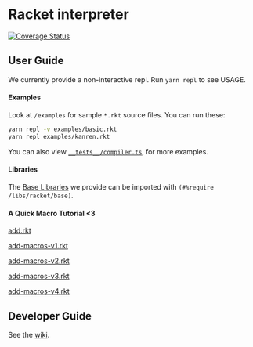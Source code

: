 # Racket interpreter

[![Coverage Status](https://coveralls.io/repos/github/nus-cs4215/x-slang-t3-tt-nk-cjw/badge.svg?branch=master)](https://coveralls.io/github/nus-cs4215/x-slang-t3-tt-nk-cjw?branch=master)

## User Guide

We currently provide a non-interactive repl. Run `yarn repl` to see USAGE.

#### Examples

Look at `/examples` for sample `*.rkt` source files. You can run these:

``` sh
yarn repl -v examples/basic.rkt
yarn repl examples/kanren.rkt
```

You can also view [`__tests__/compiler.ts`](https://github.com/nus-cs4215/x-slang-t3-tt-nk-cjw/blob/master/src/compiler/__tests__/compiler.ts), for more examples.

#### Libraries

The [Base Libraries](https://github.com/nus-cs4215/x-slang-t3-tt-nk-cjw/tree/master/src/modules/rkt) we provide can be imported with `(#%require /libs/racket/base)`.

#### A Quick Macro Tutorial <3

[add.rkt](src/demo/macros/add.rkt)

[add-macros-v1.rkt](src/demo/macros/add.rkt)

[add-macros-v2.rkt](src/demo/macros/add.rkt)

[add-macros-v3.rkt](src/demo/macros/add.rkt)

[add-macros-v4.rkt](src/demo/macros/add.rkt)

## Developer Guide

See the [wiki](https://github.com/nus-cs4215/x-slang-t3-tt-nk-cjw/wiki).
